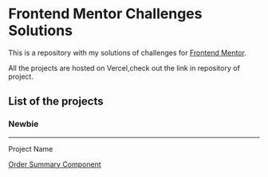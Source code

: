 # Frontend Mentor Challenges Solutions
This is a repository with my solutions of challenges for [Frontend Mentor](https://www.frontendmentor.io/).

All the projects are hosted on Vercel,check out the link in repository of project.

## List of the projects

### Newbie
-----------------------------
Project Name

[Order Summary Component](https://github.com/peterhfss/frontend-mentor-challenges/tree/main/order-summary-component-main)